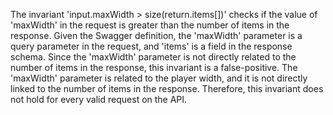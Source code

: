 The invariant 'input.maxWidth > size(return.items[])' checks if the value of 'maxWidth' in the request is greater than the number of items in the response. Given the Swagger definition, the 'maxWidth' parameter is a query parameter in the request, and 'items' is a field in the response schema. Since the 'maxWidth' parameter is not directly related to the number of items in the response, this invariant is a false-positive. The 'maxWidth' parameter is related to the player width, and it is not directly linked to the number of items in the response. Therefore, this invariant does not hold for every valid request on the API.
